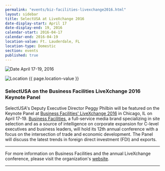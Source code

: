```yaml
---
permalink: "events/biz-facilities-livexchange2016.html"
layout: sidebar
title: SelectUSA at LiveXchange 2016
date-display-start: April 17
date-display-end: 19, 2016
calendar-start: 2016-04-17
calendar-end: 2016-04-19
location-value: Ft. Lauderdale, FL
location-type: Domestic
section: events
published: true
---
```



![Date](https://google.github.io/material-design-icons/action/svg/design/ic_event_24px.svg "Date") April 17-19, 2016

![Location](http://google.github.io/material-design-icons/social/svg/design/ic_location_city_24px.svg "Location") {{ page.location-value }}

### SelectUSA on the Business Facilities LiveXchange 2016 Keynote Panel

SelectUSA's Deputy Executive Director Peggy Philbin will be featured on the Keynote Panel at [Business Facilities' LiveXchange 2016](http://bflivexchange.com/) in Chicago, IL on April 17-19. [Business Facilities](http://businessfacilities.com/), a full-service media brand specializing in site selection and as a source of intelligence on corporate expansion for C-level executives and business leaders, will hold its 12th annual conference with a focus on the intersection of trade and economic development. The Panel will discuss the latest trends in foreign direct investment (FDI) and exports.

---

For more information on Business Facilities and the annual LiveXchange conference, please visit the organization's [website](http://businessfacilities.com/).

---
